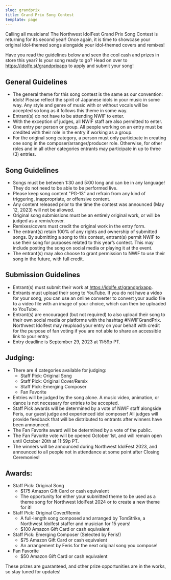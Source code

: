 ```yaml
---
slug: grandprix
title: Grand Prix Song Contest
template: page
---
```


Calling all musicians! The Northwest IdolFest Grand Prix Song Contest is returning for its second year! Once again, it is time to showcase your original 
idol-themed songs alongside your idol-themed covers and remixes!

Have you read the guidelines below and seen the cool cash and prizes in store this year? Is your song ready to go? Head on over to 
https://idolfe.st/grandprixapp to apply and submit your song!

## General Guidelines

* The general theme for this song contest is the same as our convention: idols! Please reflect the spirit of Japanese idols in your music in some way. Any style and genre of music with or without vocals will be accepted so long as it follows this theme in some way.
* Entrant(s) do not have to be attending NWIF to enter. 
* With the exception of judges, all NWIF staff are also permitted to enter.
* One entry per person or group. All people working on an entry must be credited with their role in the entry if working as a group.
* For the original song category, a person must only participate in creating one song in the composer/arranger/producer role. Otherwise, for other roles and in all other categories entrants may participate in up to three (3) entries.

## Song Guidelines
* Songs must be between 1:30 and 5:00 long and can be in any language! They do not need to be able to be performed live.
* Please keep song content "PG-13" and refrain from any kind of triggering, inappropriate, or offensive content.
* Any content released prior to the time the contest was announced (May 12, 2023) will not be allowed.
* Original song submissions must be an entirely original work, or will be judged as a remix/cover.
* Remixes/covers must credit the original work in the entry form.
* The entrant(s) retain 100% of any rights and ownership of submitted songs. By submitting a song to this contest, entrant(s) permit NWIF to use their song for purposes related to this year’s contest. This may include posting the song on social media or playing it at the event.
* The entrant(s) may also choose to grant permission to NWIF to use their song in the future, with full credit.

## Submission Guidelines
* Entrant(s) must submit their work at https://idolfe.st/grandprixapp.
* Entrants must upload their song to YouTube. If you do not have a video for your song, you can use an online converter to convert your audio file to a video file with an image of your choice, which can then be uploaded to YouTube.
* Entrant(s) are encouraged (but not required) to also upload their song to their own social media or platforms with the hashtag #NWIFGrandPrix. Northwest Idolfest may reupload your entry on your behalf with credit for the purpose of fan voting if you are not able to share an accessible link to your entry.
* Entry deadline is September 29, 2023 at 11:59p PT.

## Judging:
* There are 4 categories available for judging:
  * Staff Pick: Original Song
  * Staff Pick: Original Cover/Remix
  * Staff Pick: Emerging Composer
  * Fan Favorite
* Entries will be judged by the song alone. A music video, animation, or dance is not necessary for entries to be accepted.
* Staff Pick awards will be determined by a vote of NWIF staff alongside Feris, our guest judge and experienced idol composer! All judges will provide feedback that will be distributed to entrants after winners have been announced.
* The Fan Favorite award will be determined by a vote of the public.
* The Fan Favorite vote will be opened October 1st, and will remain open until October 20th at 11:59p PT.
* The winners will be announced during Northwest IdolFest 2023, and announced to all people not in attendance at some point after Closing Ceremonies!

## Awards:

* Staff Pick: Original Song
  * $175 Amazon Gift Card or cash equivalent
  * The opportunity for either your submitted theme to be used as a theme song for Northwest IdolFest 2024 or to create a new theme for it!
* Staff Pick: Original Cover/Remix
  * A full-length song composed and arranged by TomStrike, a Northwest Idolfest staffer and musician for 15 years!
  * $100 Amazon Gift Card or cash equivalent
* Staff Pick: Emerging Composer (Selected by Feris!)
  * $75 Amazon Gift Card or cash equivalent
  * An arrangement by Feris for the next original song you compose!
* Fan Favorite
  * $50 Amazon Gift Card or cash equivalent

These prizes are guaranteed, and other prize opportunities are in the works, so stay tuned for updates!
